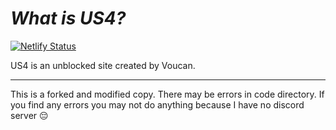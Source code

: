# *What is US4?*
[![Netlify Status](https://api.netlify.com/api/v1/badges/7a4b57f2-bcb4-4bc0-8c88-d6d28362c224/deploy-status)](https://app.netlify.com/projects/nexus-sub/deploys)

US4 is an unblоcked site created by Voucan.
_______________________________________________________________________________________
This is a forked and modified copy. There may be errors in code directory. If you find any errors you may not do anything because I have no discord server 😔
